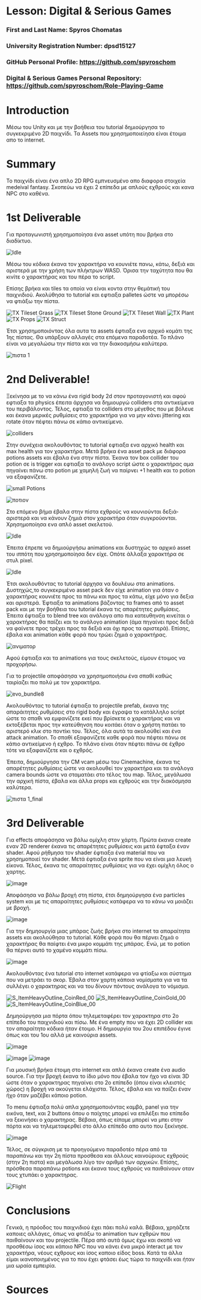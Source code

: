 # Lesson: Digital & Serious Games

### First and Last Name: Spyros Chomatas
### University Registration Number: dpsd15127
### GitHub Personal Profile: https://github.com/spyroschom
### Digital & Serious Games Personal Repository: https://github.com/spyroschom/Role-Playing-Game

# Introduction
Μέσω του Unity και με την βοήθεια του tutorial δημιούργησα το συγκεκριμένο 2D παιχνίδι. Τα Assets που χρησημοποιείησα είναι έτοιμα απο το internet.


# Summary
Το παιχνίδι είναι ένα απλο 2D RPG εμπνευσμένο απο διαφορα στοιχεία medeival fantasy. Σκοπεύω να έχει 2 επίπεδα με απλούς εχθρούς και κανα NPC στο καθένα.

# 1st Deliverable
Για προταγωνιστή χρησημοποίησα ένα asset υπότη που βρήκα στο διαδίκτυο.

![Idle](https://user-images.githubusercontent.com/117836464/207453533-feaa4012-2181-49f8-a359-556e8dba36f9.png)

Μέσω του κόδικα έκανα τον χαρακτήρα να κουνιέτε πανω, κάτω, δεξιά και αριστερά με την χρήση των πλήκτρων WASD. Όρισα την ταχύτητα που θα κινίτε ο χαρακτήρας και του πέρα το script.



Επίσης βρήκα και tiles τα οποία να είναι κοντα στην θεμάτική του παιχνιδιού. Ακολύθησα το tutorial και εφτιαξα palletes ώστε να μπορέσω να φτιάξω την πίστα.



![TX Tileset Grass](https://user-images.githubusercontent.com/117836464/207453964-69c2e64d-1074-43d6-a457-7bb5aa9a3a99.png)
![TX Tileset Stone Ground](https://user-images.githubusercontent.com/117836464/207453966-afd6795f-40b1-47d6-b393-62f06a46a741.png)
![TX Tileset Wall](https://user-images.githubusercontent.com/117836464/207453969-67cc131b-187d-408d-a2b1-188b53eb6a89.png)
![TX Plant](https://user-images.githubusercontent.com/117836464/207453972-ad0dd905-3904-4a45-8e39-4e9de9e156ac.png)
![TX Props](https://user-images.githubusercontent.com/117836464/207453978-07e5b0c5-9902-4437-925d-b1bc125aaf6f.png)
![TX Struct](https://user-images.githubusercontent.com/117836464/207453979-513f2f61-d4c8-4c57-9c6b-4c0b2f280866.png)


Έτσι χρησημοποιόντας όλα αυτα τα assets έφτιαξα ενα αρχικό κομάτι της 1ης πίστας. 
Θα υπάρξουν αλλαγές στα επόμενα παραδοτέα. Το πλάνο είναι να μεγαλώσω την πίστα και να την διακοσμήσω καλύτερα.

![πιστα 1](https://user-images.githubusercontent.com/117836464/207580607-a3ca1ece-7fc9-4a80-81b2-eaf529e5a327.png)


# 2nd Deliverable!

Ξεκίνησα με το να κάνω ένα rigid body 2d στον προταγονιστή και αφού εφτιαξα τα physics έπειτα άρχησα να δημιουργώ colliders στα αντικείμενα του περιβάλοντος.
Τέλος, εφτιαξα τα colliders στο μέγεθος που με βόλευε και έκανα μερικές ρυθμίσεις στο χαρακτήρα για να μην κάνει jittering και rotate όταν πέφτει πάνω σε κάπιο αντικείμενο.

![colliders](https://user-images.githubusercontent.com/117836464/207569044-e8245025-f25c-4229-9544-456cd471aebb.png)


Στην συνέχεια ακολουθόντας το tutorial εφτιαξα ενα αρχικό health και max health για τον χαρακτήρα. Μετά βρήκα ένα asset pack με διάφορα potions assets και έβαλα ένα στην πίστα. Έκανα τον box collider του potion σε is  trigger και εφτιαξα το ανάλογο script ώστε ο χαρακτήρας αμα πηγαίνει πάνω στο potion με χαμηλή ζωή να παίρνει +1 health και το potion να εξαφανίζετε.


![small Potions](https://user-images.githubusercontent.com/117836464/207570576-7e76704c-f19f-4346-b01d-0013630880bf.png)




![ποτιον](https://user-images.githubusercontent.com/117836464/207570511-424a8624-6f2c-4791-90c0-8ffe41f8f68d.png)


Στο επόμενο βήμα έβαλα στην πίστα εχθρούς να κουνιούνται δεξιά-αριστερά και να κάνουν ζημιά στον χαρακτήρα όταν συγκρούονται. Χρησημοποίησα ενα απλό asset σκελετού.



![Idle](https://user-images.githubusercontent.com/117836464/207572290-38461634-c136-41bc-abd3-7935c192ac50.png)


Έπειτα έπρεπε να δημιούργήσω animations και δυστηχώς το αρχικό asset του ιππότη που χρησημοποίησα δεν είχε. Οπότε άλλαξα χαρακτήρα σε στυλ pixel.



![Idle](https://user-images.githubusercontent.com/117836464/207573117-f036dfd6-6627-42a7-9c65-6e12de2ebeb9.png)


Έτσι ακολουθόντας το tutorial άρχησα να δουλέυω στα animations. Δυστηχώς,το συγκεκριμένο asset pack δεν είχε animation για όταν ο χαρακτήρας κουνιέτε προς τα πάνω και προς τα κάτω, είχε μόνο για δεξια και αριστερά. Έφτιαξα τα animations βάζοντας τα frames από το asset pack και με την βοήθεια του tutorial έκανα τις απαρέτητες ρυθμίσεις. Έπειτα έφτιαξα το blend tree και ανάλογα απο πια κατευθηνση κινείται ο χαρακτήρας θα παίζει και το ανάλογο animation (άμα πηγαίνει προς δεξιά να φαίνετε προς τρέχει προς τα δεξιά και όχι προς τα αριστερά). Επίσης, έβαλα και animation κάθε φορά που τρώει ζημιά ο χαρακτήρας.

![ανιματορ](https://user-images.githubusercontent.com/117836464/207575891-2201e17f-5507-4491-a5b7-280484e4a423.png)


Αφού έφτιαξα και τα animations για τους σκελετούς, είμουν έτοιμος να προχορήσω.


Για το projectile αποφάσησα να χρησημοποιήσω ένα σπαθί καθώς ταιρίαζει πιο πολύ με τον χαρακτήρα.



![evo_bundle8](https://user-images.githubusercontent.com/117836464/207577140-a9eccd32-a936-47ce-bee9-b38cf4edcbcb.png)


Ακολουθόντας το tutorial έφτιαξα το projectile prefab, έκανα της απαράιτητες ρυθμίσεις στο rigid body και έγραψα το κατάλληλο script ώστε το σπαθι να εμφανίζετε εκεί που βρίσκετε ο χαρακτήρας και να εκτοξέβεται προς την κατεύθηνση που κοιτάει όταν ο χρήστη πατάει το αριστερό κλικ στο ποντίκι του. Τέλος, όλα αυτά τα ακολούθεί και ένα attack animation. Το σπαθί εξαφανίζετε καθε φορά που πέφτει πάνω σε κάπιο αντικείμενο ή εχθρο. Το πλάνο είναι όταν πέφτει πάνω σε έχθρο τότε να εξαφανίζετε και ο εχθρός.


Έπειτα, δημιούργησα την CM vcam μέσω του Cinemachine, έκανα τις απαρέτητες ρυθμίσεις ώστε να ακολουθεί τον χαρακτήρα και τα ανάλογα camera bounds ώστε να σταματάει στο τέλος του map. Τέλος, μεγάλωσα την αρχική πίστα, έβαλα και άλλα props και εχθρούς και την διακόσμησα καλύτερα.



![πιστα 1_final](https://user-images.githubusercontent.com/117836464/207580449-868ac2b5-a4e4-4a2c-a2bb-6d3ef9daafc2.png)




# 3rd Deliverable 

Για effects αποφάσησα να βάλω ομίχλη στον χάρτη. Πρώτα έκανα create εναν 2D renderer έκανα τις απαρέτητες ρυθμίσεις και μετά έφταξα έναν shader. Αφού ρήθμησα τον shader έφτιαξα ένα material που να χρησημοποιεί τον shader. Μετά έφτιαξα ένα sprite που να είναι μια λευκή είκονα. Τέλος, έκανα τις απαραίτητες ρυθμίσεις για να έχει ομίχλη όλος ο χαρτης.


![image](https://user-images.githubusercontent.com/117836464/212289482-bb8e42a8-7c9e-482a-adf3-5c5fbb902d6c.png)


Αποφάσησα να βάλω βροχή στη πίστα, έτσι δημηούργησα ένα particles system και με τις απαραίτητες ρυθμίσεις κατάφερα να το κάνω να μοιάζει με βροχή.


![image](https://user-images.githubusercontent.com/117836464/212291720-cefdeec8-471b-4cbe-941b-b945ebabaed3.png)


Για την δημηουργία μιας μπάρας ζωής βρήκα στο internet τα απαραίτητα assets και ακολούθησα το tutorial. Κάθε φορά που θα πέρνει ζημιά ο χαρακτήρας θα παίφτει ένα μικρο κομμάτι της μπάρας. Ενώ, με το potion θα πέρνει αυτό το χαμένο κομμάτι πίσω.


![image](https://user-images.githubusercontent.com/117836464/212292155-83c5377e-d579-4a6a-bfb6-dc8937ca3859.png)


Ακολουθόντας ένα tutorial στο internet κατάφερα να φτίαξω και σύστημα που να μετράει το σκορ. Έβαλα στον χαρτη κάποια νομίσματα για να τα συλλέγει ο χαρακτηρας και να του δίνουν πόντους ανάλογα το νόμισμα.



![S_ItemHeavyOutline_CoinRed_00](https://user-images.githubusercontent.com/117836464/212294124-5d8c66b7-9866-4ccb-8eb4-e295009f8438.png)
![S_ItemHeavyOutline_CoinGold_00](https://user-images.githubusercontent.com/117836464/212294129-39b80127-429b-4e6e-bcef-22aa55132276.png)
![S_ItemHeavyOutline_CoinBlue_00](https://user-images.githubusercontent.com/117836464/212294134-ae4a39e2-470b-4990-b772-ddd606c0f397.png)




Δημηούργησα μια πόρτα όπου τηλεμεταφέρει τον χαρακτηρα στο 2ο επίπεδο του παιχνιδιού και πίσω. Με ένα empty που να έχει 2D collider και τον απαραίτητο κόδικα ήταν έτοιμο. Η δημιουργία του 2ου επιπέδου έγινε όπως και του 1ου αλλά με καινούρια assets.


![image](https://user-images.githubusercontent.com/117836464/212298503-1432cd01-ceed-45c6-8d3f-2c28851e3e46.png)




![image](https://user-images.githubusercontent.com/117836464/212295077-8f8fd37d-8a4a-48bc-afd6-d56b0ca8c9e2.png)
![image](https://user-images.githubusercontent.com/117836464/212295206-5300c362-bf81-43b5-8de3-12680e89a8b4.png)



Για μουσική βρήκα έτοιμη στο internet και απλά έκανα create ένα audio source. Για την βροχή έκανα το ίδιο μόνο που έβαλα τον ήχο να είναι 3D ώστε όταν ο χαρακτηρας πηγαίνει στο 2ο επίπεδο (όπου είναι κλειστός χώρος) η βροχή να ακούγεται ελάχιστα. Τέλος, έβαλα και να παίζει έναν ήχο όταν μαζέβει κάποιο potion.



Το menu έφτιαξα πολύ απλα χρησημοποιόντας καμβά, panel για την εικόνα, text, και 2 buttons όπου ο παίχτης μπορεί να επιλέξει πιο επίπεδο να ξεκινήσει ο χαρακτηρας. Βέβαια, όπως είπαμε μπορεί να μπει στην πόρτα και να τηλεμεταφερθεί στο άλλο επίπεδο απο αυτο που ξεκίνησε.




![image](https://user-images.githubusercontent.com/117836464/212297328-10d31ff5-75fc-440b-8756-54cf258bba62.png)




Τέλος, σε σύγκριση με το προηγούμενο παραδοτέο πέρα από τα παραπάνω και την 2η πίστα προσθεσα και άλλους καινούριους εχθρούς (στην 2η πιστα) και μεγάλωσα λίγο τον αριθμό των αρχικών. Επίσης, πρόσθεσα παραπάνω potions και έκανα τους εχθρούς να παιθαίνουν οταν τους χτυπάει ο χαρακτηρας.





![Flight](https://user-images.githubusercontent.com/117836464/212300209-4b2f638d-257e-4cd9-bc75-757467a374c3.png)





# Conclusions

Γενικά, η πρόοδος του παιχνιδιού έχει πάει πολύ καλά. Βέβαια, χρηάζετε καποιες αλλάγες, όπως να φτιάξω το animation των εχθρών που παιθαίνουν και του projectile. Πέρα από αυτά όμως έχω και σκοπό να προσθέσω ίσος και κάποιο NPC που να κάνει ένα μικρό interact με τον χαρακτήρα, νέους εχθρους και ίσος καποιο είδος boss. Κατά τα άλλα είμαι ικανοποιημένος για το που έχει φτάσει έως τώρα το παιχνίδι και ήταν μια ωραία εμπειρία.

# Sources

